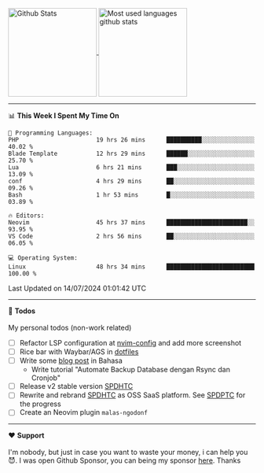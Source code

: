 <a href="https://github.com/anuraghazra/github-readme-stats">
  <img 
        height=180
        align="center" 
        src="https://github-readme-stats.vercel.app/api?username=rizkyilhampra&rank_icon=github&show_icons=true&theme=catppuccin_mocha&hide_border=true&include_all_commits=true&count_private=true&card_width=270" 
        alt="Github Stats" 
    />
</a>
<a href="https://github.com/anuraghazra/github-readme-stats">
  <img 
        height=180
        align="center" 
        src="https://github-readme-stats.vercel.app/api/top-langs/?username=rizkyilhampra&layout=compact&theme=catppuccin_mocha&hide_border=true&langs_count=8" 
        alt="Most used languages github stats" 
    />
</a>

---

<!--START_SECTION:waka-->
📊 **This Week I Spent My Time On** 

```text
💬 Programming Languages: 
PHP                      19 hrs 26 mins      ██████████░░░░░░░░░░░░░░░   40.02 % 
Blade Template           12 hrs 29 mins      ██████░░░░░░░░░░░░░░░░░░░   25.70 % 
Lua                      6 hrs 21 mins       ███░░░░░░░░░░░░░░░░░░░░░░   13.09 % 
conf                     4 hrs 29 mins       ██░░░░░░░░░░░░░░░░░░░░░░░   09.26 % 
Bash                     1 hr 53 mins        █░░░░░░░░░░░░░░░░░░░░░░░░   03.89 % 

🔥 Editors: 
Neovim                   45 hrs 37 mins      ███████████████████████░░   93.95 % 
VS Code                  2 hrs 56 mins       ██░░░░░░░░░░░░░░░░░░░░░░░   06.05 % 

💻 Operating System: 
Linux                    48 hrs 34 mins      █████████████████████████   100.00 % 
```


 Last Updated on 14/07/2024 01:01:42 UTC
<!--END_SECTION:waka-->

---

📒 **Todos**
<br>
<br>
My personal todos (non-work related)
- [ ] Refactor LSP configuration at [nvim-config](https://github.com/rizkyilhampra/nvim-config) and add more screenshot
- [ ] Rice bar with Waybar/AGS in [dotfiles](https://github.com/rizkyilhampra/dotfilesv2)
- [ ] Write some [blog post](https://github.com/rizkyilhampra/rizkyilhampra.github.io) in Bahasa
  - Write tutorial "Automate Backup Database dengan Rsync dan Cronjob"
- [ ] Release v2 stable version [SPDHTC](https://github.com/rizkyilhampra/spdhtc)
- [ ] Rewrite and rebrand [SPDHTC](https://github.com/rizkyilhampra/spdhtc) as OSS SaaS platform. See [SPDPTC](https://github.com/SPDPTC/SPDPTC) for the progress
- [ ] Create an Neovim plugin `malas-ngodonf`

---

♥️  **Support**
<br>
<br>
I'm nobody, but just in case you want to waste your money, i can help you 😈. I was open Github Sponsor, you can being my sponsor [here](https://github.com/sponsors/rizkyilhampra). Thanks
